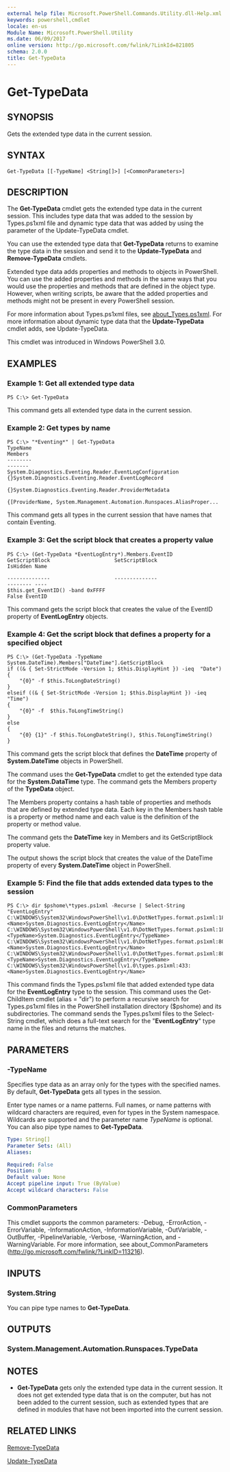 ```yaml
---
external help file: Microsoft.PowerShell.Commands.Utility.dll-Help.xml
keywords: powershell,cmdlet
locale: en-us
Module Name: Microsoft.PowerShell.Utility
ms.date: 06/09/2017
online version: http://go.microsoft.com/fwlink/?LinkId=821805
schema: 2.0.0
title: Get-TypeData
---
```

# Get-TypeData

## SYNOPSIS
Gets the extended type data in the current session.

## SYNTAX

```
Get-TypeData [[-TypeName] <String[]>] [<CommonParameters>]
```

## DESCRIPTION

The **Get-TypeData** cmdlet gets the extended type data in the current session.
This includes type data that was added to the session by Types.ps1xml file and dynamic type data that was added by using the parameter of the Update-TypeData cmdlet.

You can use the extended type data that **Get-TypeData** returns to examine the type data in the session and send it to the **Update-TypeData** and **Remove-TypeData** cmdlets.

Extended type data adds properties and methods to objects in PowerShell.
You can use the added properties and methods in the same ways that you would use the properties and methods that are defined in the object type.
However, when writing scripts, be aware that the added properties and methods might not be present in every PowerShell session.

For more information about Types.ps1xml files, see [about_Types.ps1xml](../Microsoft.PowerShell.Core/About/about_Types.ps1xml.md).
For more information about dynamic type data that the **Update-TypeData** cmdlet adds, see Update-TypeData.

This cmdlet was introduced in Windows PowerShell 3.0.

## EXAMPLES

### Example 1: Get all extended type data

```
PS C:\> Get-TypeData
```

This command gets all extended type data in the current session.

### Example 2: Get types by name

```
PS C:\> "*Eventing*" | Get-TypeData
TypeName                                                              Members
--------                                                              -------
System.Diagnostics.Eventing.Reader.EventLogConfiguration              {}System.Diagnostics.Eventing.Reader.EventLogRecord
                                                                      {}System.Diagnostics.Eventing.Reader.ProviderMetadata
                                                                      {[ProviderName, System.Management.Automation.Runspaces.AliasProper...
```

This command gets all types in the current session that have names that contain Eventing.

### Example 3: Get the script block that creates a property value

```
PS C:\> (Get-TypeData *EventLogEntry*).Members.EventID
GetScriptBlock                     SetScriptBlock                                               IsHidden Name

--------------                     --------------                                               -------- ----
$this.get_EventID() -band 0xFFFF                                                                   False EventID
```

This command gets the script block that creates the value of the EventID property of **EventLogEntry** objects.

### Example 4: Get the script block that defines a property for a specified object

```
PS C:\> (Get-TypeData -TypeName System.DateTime).Members["DateTime"].GetScriptBlock
if ((& { Set-StrictMode -Version 1; $this.DisplayHint }) -ieq  "Date")
{
    "{0}" -f $this.ToLongDateString()
}
elseif ((& { Set-StrictMode -Version 1; $this.DisplayHint }) -ieq "Time")
{
    "{0}" -f  $this.ToLongTimeString()
}
else
{
    "{0} {1}" -f $this.ToLongDateString(), $this.ToLongTimeString()
}
```

This command gets the script block that defines the **DateTime** property of **System.DateTime** objects in PowerShell.

The command uses the **Get-TypeData** cmdlet to get the extended type data for the **System.DataTime** type.
The command gets the Members property of the **TypeData** object.

The Members property contains a hash table of properties and methods that are defined by extended type data.
Each key in the Members hash table is a property or method name and each value is the definition of the property or method value.

The command gets the **DateTime** key in Members and its GetScriptBlock property value.

The output shows the script block that creates the value of the DateTime property of every **System.DateTime** object in PowerShell.

### Example 5: Find the file that adds extended data types to the session

```
PS C:\> dir $pshome\*types.ps1xml -Recurse | Select-String "EventLogEntry"
C:\WINDOWS\System32\WindowsPowerShell\v1.0\DotNetTypes.format.ps1xml:180:
<Name>System.Diagnostics.EventLogEntry</Name>
C:\WINDOWS\System32\WindowsPowerShell\v1.0\DotNetTypes.format.ps1xml:182:
<TypeName>System.Diagnostics.EventLogEntry</TypeName>
C:\WINDOWS\System32\WindowsPowerShell\v1.0\DotNetTypes.format.ps1xml:801:
<Name>System.Diagnostics.EventLogEntry</Name>
C:\WINDOWS\System32\WindowsPowerShell\v1.0\DotNetTypes.format.ps1xml:803:
<TypeName>System.Diagnostics.EventLogEntry</TypeName>
C:\WINDOWS\System32\WindowsPowerShell\v1.0\types.ps1xml:433:
<Name>System.Diagnostics.EventLogEntry</Name>
```

This command finds the Types.ps1xml file that added extended type data for the **EventLogEntry** type to the session.
This command uses the Get-ChildItem cmdlet (alias = "dir") to perform a recursive search for Types.ps1xml files in the PowerShell installation directory ($pshome) and its subdirectories.
The command sends the Types.ps1xml files to the Select-String cmdlet, which does a full-text search for the "**EventLogEntry**" type name in the files and returns the matches.

## PARAMETERS

### -TypeName

Specifies type data as an array only for the types with the specified names.
By default, **Get-TypeData** gets all types in the session.

Enter type names or a name patterns.
Full names, or name patterns with wildcard characters are required, even for types in the System namespace.
Wildcards are supported and the parameter name *TypeName* is optional.
You can also pipe type names to **Get-TypeData**.

```yaml
Type: String[]
Parameter Sets: (All)
Aliases:

Required: False
Position: 0
Default value: None
Accept pipeline input: True (ByValue)
Accept wildcard characters: False
```

### CommonParameters

This cmdlet supports the common parameters: -Debug, -ErrorAction, -ErrorVariable, -InformationAction, -InformationVariable, -OutVariable, -OutBuffer, -PipelineVariable, -Verbose, -WarningAction, and -WarningVariable. For more information, see about_CommonParameters (http://go.microsoft.com/fwlink/?LinkID=113216).

## INPUTS

### System.String

You can pipe type names to **Get-TypeData**.

## OUTPUTS

### System.Management.Automation.Runspaces.TypeData

## NOTES

* **Get-TypeData** gets only the extended type data in the current session. It does not get extended type data that is on the computer, but has not been added to the current session, such as extended types that are defined in modules that have not been imported into the current session.

## RELATED LINKS

[Remove-TypeData](Remove-TypeData.md)

[Update-TypeData](Update-TypeData.md)